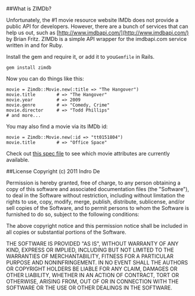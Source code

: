 ##What is ZIMDb?

Unfortunately, the #1 movie resource website IMDb does not provide a public API for developers. However, there are a bunch of services that can help us out, such as [http://www.imdbapi.com/](http://www.imdbapi.com/) by Brian Fritz. ZIMDb is a simple API wrapper for the imdbapi.com service written in and for Ruby.

Install the gem and require it, or add it to you`Gemfile` in Rails.

	gem install zimdb

Now you can do things like this:

	movie = Zimdb::Movie.new(:title => "The Hangover")
	movie.title        # => "The Hangover"
	movie.year         # => 2009
	movie.genre	       # => "Comedy, Crime"
	movie.director     # => "Todd Phillips"
	# and more...

You may also find a movie via its IMDb id:

	movie = Zimdb::Movie.new(:id => "tt0151804")
	movie.title        # => "Office Space"

Check out [this spec file](https://github.com/indrode/zimdb/blob/master/spec/movie_spec.rb) to see which movie attributes are currently available.

##License
Copyright (c) 2011 Indro De

Permission is hereby granted, free of charge, to any person obtaining a copy of this software and associated documentation files (the "Software"), to deal in the Software without restriction, including without limitation the rights to use, copy, modify, merge, publish, distribute, sublicense, and/or sell copies of the Software, and to permit persons to whom the Software is furnished to do so, subject to the following conditions:

The above copyright notice and this permission notice shall be included in all copies or substantial portions of the Software.

THE SOFTWARE IS PROVIDED "AS IS", WITHOUT WARRANTY OF ANY KIND, EXPRESS OR IMPLIED, INCLUDING BUT NOT LIMITED TO THE WARRANTIES OF MERCHANTABILITY, FITNESS FOR A PARTICULAR PURPOSE AND NONINFRINGEMENT. IN NO EVENT SHALL THE AUTHORS OR COPYRIGHT HOLDERS BE LIABLE FOR ANY CLAIM, DAMAGES OR OTHER LIABILITY, WHETHER IN AN ACTION OF CONTRACT, TORT OR OTHERWISE, ARISING FROM, OUT OF OR IN CONNECTION WITH THE SOFTWARE OR THE USE OR OTHER DEALINGS IN THE SOFTWARE.